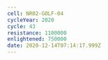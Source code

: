 ```yaml
---
cell: NR02-GOLF-04
cycleYear: 2020
cycle: 43
resistance: 1100000
enlightened: 750000
date: 2020-12-14T07:14:17.999Z
---
```

